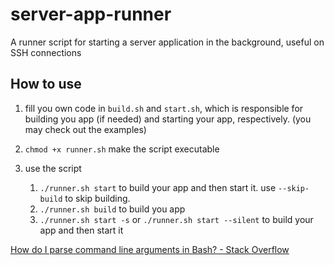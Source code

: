 # server-app-runner
A runner script for starting a server application in the background, useful on SSH connections

## How to use

1. fill you own code in `build.sh` and `start.sh`, which is responsible for building you app (if needed) and starting your app, respectively. (you may check out the examples)

2. `chmod +x runner.sh` make the script executable
3. use the script
    1. `./runner.sh start` to build your app and then start it. use `--skip-build` to skip building.
    2. `./runner.sh build` to build you app
    3. `./runner.sh start -s` or `./runner.sh start --silent` to build your app and then start it

[How do I parse command line arguments in Bash? - Stack Overflow](https://stackoverflow.com/questions/192249/how-do-i-parse-command-line-arguments-in-bash)

